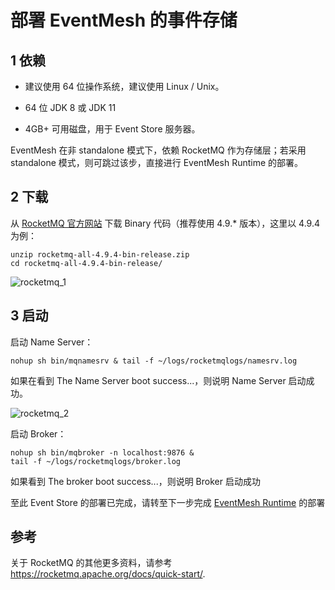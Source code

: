# 部署 EventMesh 的事件存储

## 1 依赖

- 建议使用 64 位操作系统，建议使用 Linux / Unix。

- 64 位 JDK 8 或 JDK 11

- 4GB+ 可用磁盘，用于 Event Store 服务器。

EventMesh 在非 standalone 模式下，依赖 RocketMQ 作为存储层；若采用 standalone 模式，则可跳过该步，直接进行 EventMesh Runtime 的部署。

## 2 下载

从 [RocketMQ 官方网站](https://rocketmq.apache.org/download/) 下载 Binary 代码（推荐使用 4.9.* 版本），这里以 4.9.4 为例：

```
unzip rocketmq-all-4.9.4-bin-release.zip
cd rocketmq-all-4.9.4-bin-release/
```

![rocketmq_1](/images/install/rocketmq_1.png)

## 3 启动

启动 Name Server：

```
nohup sh bin/mqnamesrv & tail -f ~/logs/rocketmqlogs/namesrv.log
```

如果在看到 The Name Server boot success...，则说明 Name Server 启动成功。

![rocketmq_2](/images/install/rocketmq_2.png)

启动 Broker：

```
nohup sh bin/mqbroker -n localhost:9876 &
tail -f ~/logs/rocketmqlogs/broker.log
```

如果看到 The broker boot success...，则说明 Broker 启动成功

至此 Event Store 的部署已完成，请转至下一步完成 [EventMesh Runtime](./03-runtime.md) 的部署

## 参考

关于 RocketMQ 的其他更多资料，请参考 https://rocketmq.apache.org/docs/quick-start/.
